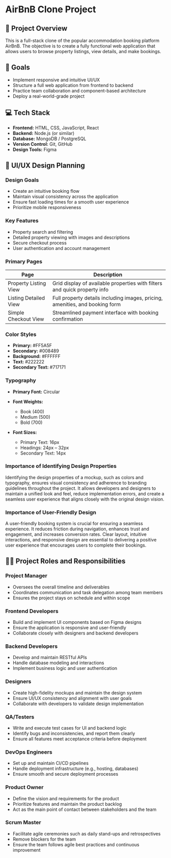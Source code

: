 # AirBnB Clone Project

## 📌 Project Overview

This is a full-stack clone of the popular accommodation booking platform AirBnB. The objective is to create a fully functional web application that allows users to browse property listings, view details, and make bookings.

## 🎯 Goals

* Implement responsive and intuitive UI/UX
* Structure a full web application from frontend to backend
* Practice team collaboration and component-based architecture
* Deploy a real-world-grade project

## 💻 Tech Stack

* **Frontend:** HTML, CSS, JavaScript, React
* **Backend:** Node.js (or similar)
* **Database:** MongoDB / PostgreSQL
* **Version Control:** Git, GitHub
* **Design Tools:** Figma

## 🎨 UI/UX Design Planning

### Design Goals

* Create an intuitive booking flow
* Maintain visual consistency across the application
* Ensure fast loading times for a smooth user experience
* Prioritize mobile responsiveness

### Key Features

* Property search and filtering
* Detailed property viewing with images and descriptions
* Secure checkout process
* User authentication and account management

### Primary Pages

| Page                  | Description                                                                  |
| --------------------- | ---------------------------------------------------------------------------- |
| Property Listing View | Grid display of available properties with filters and quick property info    |
| Listing Detailed View | Full property details including images, pricing, amenities, and booking form |
| Simple Checkout View  | Streamlined payment interface with booking confirmation                      |

### Color Styles

* **Primary:** #FF5A5F
* **Secondary:** #008489
* **Background:** #FFFFFF
* **Text:** #222222
* **Secondary Text:** #717171

### Typography

* **Primary Font:** Circular
* **Font Weights:**

  * Book (400)
  * Medium (500)
  * Bold (700)
* **Font Sizes:**

  * Primary Text: 16px
  * Headings: 24px – 32px
  * Secondary Text: 14px

### Importance of Identifying Design Properties

Identifying the design properties of a mockup, such as colors and typography, ensures visual consistency and adherence to branding guidelines throughout the project. It allows developers and designers to maintain a unified look and feel, reduce implementation errors, and create a seamless user experience that aligns closely with the original design vision.

### Importance of User-Friendly Design

A user-friendly booking system is crucial for ensuring a seamless experience. It reduces friction during navigation, enhances trust and engagement, and increases conversion rates. Clear layout, intuitive interactions, and responsive design are essential to delivering a positive user experience that encourages users to complete their bookings.

## 🧑‍💼 Project Roles and Responsibilities

### Project Manager

* Oversees the overall timeline and deliverables
* Coordinates communication and task delegation among team members
* Ensures the project stays on schedule and within scope

### Frontend Developers

* Build and implement UI components based on Figma designs
* Ensure the application is responsive and user-friendly
* Collaborate closely with designers and backend developers

### Backend Developers

* Develop and maintain RESTful APIs
* Handle database modeling and interactions
* Implement business logic and user authentication

### Designers

* Create high-fidelity mockups and maintain the design system
* Ensure UI/UX consistency and alignment with user goals
* Collaborate with developers to validate design implementation

### QA/Testers

* Write and execute test cases for UI and backend logic
* Identify bugs and inconsistencies, and report them clearly
* Ensure all features meet acceptance criteria before deployment

### DevOps Engineers

* Set up and maintain CI/CD pipelines
* Handle deployment infrastructure (e.g., hosting, databases)
* Ensure smooth and secure deployment processes

### Product Owner

* Define the vision and requirements for the product
* Prioritize features and maintain the product backlog
* Act as the main point of contact between stakeholders and the team

### Scrum Master

* Facilitate agile ceremonies such as daily stand-ups and retrospectives
* Remove blockers for the team
* Ensure the team follows agile best practices and continuous improvement

